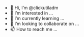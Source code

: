 - 👋 Hi, I’m @clickutiladm
- 👀 I’m interested in ...
- 🌱 I’m currently learning ...
- 💞️ I’m looking to collaborate on ...
- 📫 How to reach me ...

<!---
clickutiladm/clickutiladm is a ✨ special ✨ repository because its `README.md` (this file) appears on your GitHub profile.
You can click the Preview link to take a look at your changes.
--->
